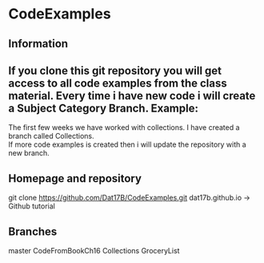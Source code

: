 # CodeExamples

Information
-
If you clone this git repository you will get access to all code examples from the class material.
Every time i have new code i will create a Subject Category Branch.
Example:
-
The first few weeks we have worked with collections. I have created a branch called Collections.<br>
If more code examples is created then i will update the repository with a new branch.

Homepage and repository
-
git clone https://github.com/Dat17B/CodeExamples.git
dat17b.github.io -> Github tutorial

Branches
-
master
CodeFromBookCh16
Collections
GroceryList
